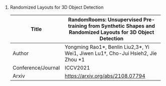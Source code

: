 1. Randomized Layouts for 3D Object Detection
   
   | Title              | RandomRooms: Unsupervised Pre-training from Synthetic Shapes and Randomized Layouts for 3D Object Detection |
   | ------------------ | ----------------------------------------------------------------------------------------------------------- |
   | Author             | Yongming Rao1*, Benlin Liu2,3*, Yi Wei1, Jiwen Lu1†, Cho-Jui Hsieh2, Jie Zhou *1                            |
   | Conference/Journal | ICCV2021                                                                                                    |
   | Arxiv              | https://arxiv.org/abs/2108.07794                                                                            |
